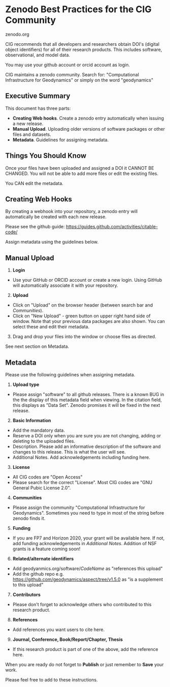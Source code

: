 # Zenodo Best Practices for the CIG Community

zenodo.org

CIG recommends that all developers and researchers obtain DOI's (digital object identifiers) for all of their research products.  This includes software, observational, and model data.

You may use your github account or orcid account as login.

CIG maintains a zenodo community.  Search for: "Computational Infrastructure for Geodynamics" or simply on the word "geodynamics"

## Executive Summary

This document has three parts:
* **Creating Web hooks**. Create a zenodo entry automatically when issuing a new release.
* **Manual Upload**.  Uploading older versions of software packages or other files and datasets.
* **Metadata**. Guidelines for assigning metadata.

## Things You Should Know

Once your files have been uploaded and assigned a DOI it CANNOT BE CHANGED. You will not be able to add more files or edit the existing files.

You CAN edit the metadata.

## Creating Web Hooks
 
By creating a webhook into your repository, a zenodo entry will automatically be created with each new release.

Please see the github guide: https://guides.github.com/activities/citable-code/

Assign metadata using the guidelines below.

## Manual Upload

1. **Login**
* Use your GitHub or ORCID account or create a new login. Using GitHub will automatically associate it with your repository.
2. **Upload**
* Click on "Upload" on the browser header (between search bar and *Communities*).
* Click on "New Upload" - green button on upper right hand side of window.
Note that your previous data packages are also shown. You can select these and edit their metadata.
3. Drag and drop your files into the window or choose files as directed.

See next section on Metadata.

## Metadata

Please use the following guidelines when assigning metadata. 

1. **Upload type**
* Please assign "software" to all github releases.  There is a known BUG in the the display of this metadata field when viewing. In the citation field, this displays as "Data Set". Zenodo promises it will be fixed in the next release.
2. **Basic Information**
* Add the mandatory data.
* Reserve a DOI only when you are sure you are not changing, adding or deleting to the uploaded files.
* Description.  Please add an informative description of the software and changes to this release.  This is what the user will see.
* Additional Notes. Add acknowledgements including funding here.
3. **License**
* All CIG codes are "Open Access"
* Please search for the correct "License". Most CIG codes are "GNU General Pubic License 2.0".
4. **Communities**
* Please assign the community "Computational Infrastructure for Geodynamics". Sometimes you need to type in most of the string before zenodo finds it.
5. **Funding**
* If you are FP7 and Horizon 2020, your grant will be available here. If not, add funding acknowledgements in *Additional Notes*.
Addition of NSF grants is a feature coming soon!
6. **Related/alternate identifiers**
*  Add geodyanmics.org/software/*CodeName* as "references this upload"
* Add the github repo e.g. https://github.com/geodynamics/aspect/tree/v1.5.0 as "is a supplement to this upload"
7. **Contributors**
* Please don't forget to acknowledge others who contributed to this research product.
8. **References**
* Add references you want users to cite here.
9. **Journal, Conference, Book/Report/Chapter, Thesis**
* If this research product is part of one of the above, add the reference here.
 
When you are ready do not forget to **Publish** or just remember to **Save** your work.

Please feel free to add to these instructions.